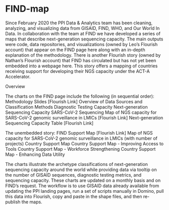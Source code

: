# FIND-map
Since February 2020 the PPI Data &amp; Analytics team has been cleaning, analyzing, and visualizing data from GISAID, FIND, WHO, and Our World In Data. In collaboration with the team at FIND we have developed a series of maps that describe next-generation sequencing capacity. The main outputs were code, data repositories, and visualizations (owned by Leo’s Flourish account) that appear on the FIND page here along with an in-depth explanation of the methodology. There is another Flourish story (owned by Nathan’s Flourish account) that FIND has circulated but has not yet been embedded into a webpage here. This story offers a mapping of countries receiving support for developing their NGS capacity under the ACT-A Accelerator.


Overview

The charts on the FIND page include the following (in sequential order):
Methodology Slides [Flourish Link]
Overview of Data Sources and Classification Methods
Diagnostic Testing Capacity
Next-generation Sequencing Capacity
SARS-CoV-2 Sequencing
Map of NGS capacity for SARS-CoV-2 genomic surveillance in LMICs [Flourish Link]
Next-generation Sequencing Capacity Table [Flourish Link]

The unembedded story:
FIND Support Map [Flourish Link]
Map of NGS capacity for SARS-CoV-2 genomic surveillance in LMICs (with number of projects)
Country Support Map
Country Support Map - Improving Access to Tools
Country Support Map - Workforce Strengthening
Country Support Map - Enhancing Data Utility


The charts illustrate the archetype classifications of next-generation sequencing capacity around the world while providing data via tooltip on the number of GISAID sequences, diagnostic testing metrics, and sequencing capacity. These charts are updated on a monthly basis and on FIND’s request. The workflow is to use GISAID data already available from updating the PPI landing pages, run a set of scripts manually in Domino, pull this data into Flourish, copy and paste in the shape files, and then re-publish the maps.



